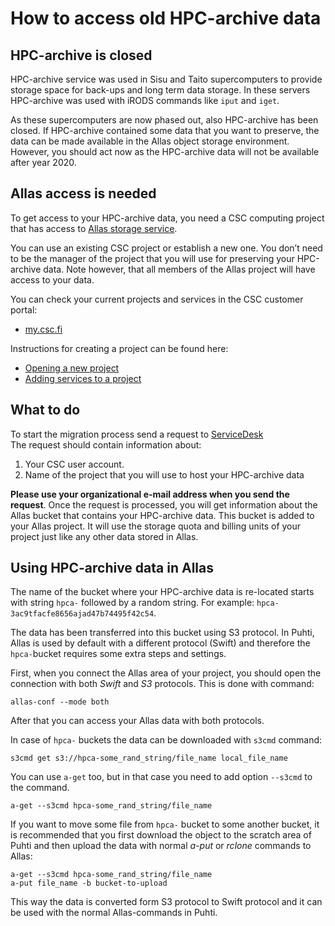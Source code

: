 # How to access old HPC-archive data


## HPC-archive is closed

HPC-archive service was used in Sisu and Taito supercomputers to provide storage space for back-ups and long term data storage.
In these servers HPC-archive was used with iRODS commands like `iput` and `iget`.

As these supercomputers are now phased out, also HPC-archive has been closed. 
If HPC-archive contained some data that you want to preserve, the data can 
be made available in the Allas object storage environment. However, you should act now as the HPC-archive 
data will not be available after year 2020.

## Allas access is needed

To get access to your HPC-archive data, you need a CSC computing project 
that has access to [Allas storage service](./index.md).

You can use an existing CSC project or establish a new one. You 
don’t need to be the manager of the project that you will use for 
preserving your HPC-archive data. Note however, that all members of the Allas 
project will have access to your data.

You can check your current projects and services in the CSC customer portal:

*    [my.csc.fi](https://my.csc.fi)

Instructions for creating a project can be found here:

*    [Opening a new project](./../../accounts/how-to-create-new-project.md)
*    [Adding services to a project](./../../accounts/how-to-add-service-access-for-project.md)

## What to do

To start the migration process send a request to [ServiceDesk](mailto:servicedesk@csc.fi)  
The request should contain information about:

1. Your CSC user account.
2. Name of the project that you will use to host your HPC-archive data

**Please use your organizational e-mail address when you send the request**. 
Once the request is processed, you will get information about the Allas bucket 
that contains your HPC-archive data. This bucket is added to your Allas project. 
It will use the storage quota and billing units of your project just like any 
other data stored in Allas.


## Using HPC-archive data in Allas

The name of the bucket where your HPC-archive data is re-located starts with string `hpca-` followed 
by a random string. For example: `hpca-3ac9tfacfe8656ajad47b74495f42c54`.

The data has been transferred into this bucket using S3 protocol. In Puhti, Allas is used by default 
with a different protocol (Swift) and therefore the `hpca-`bucket requires some extra steps and settings.

First, when you connect the Allas area of your project, you should open the connection with both _Swift_ and _S3_ protocols.
This is done with command:
```text
allas-conf --mode both
```
After that you can access your Allas data with both protocols. 

In case of `hpca-` buckets the data can be downloaded with `s3cmd` command:
```text
s3cmd get s3://hpca-some_rand_string/file_name local_file_name
```
You can use `a-get` too, but in that case you need to add option `--s3cmd`  to the command.
```text
a-get --s3cmd hpca-some_rand_string/file_name
```
If you want to move some file from `hpca-` bucket to some another bucket, it is recommended 
that you first download the object to the scratch area of Puhti and then upload the data with
normal _a-put_ or _rclone_ commands to Allas:

```text
a-get --s3cmd hpca-some_rand_string/file_name
a-put file_name -b bucket-to-upload
```
This way the data is converted form S3 protocol to Swift protocol and it can be used with the normal Allas-commands in Puhti.


